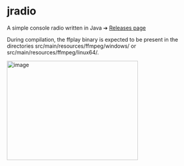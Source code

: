 # jradio
A simple console radio written in Java 
➔ [Releases page](https://github.com/fnvm/jradio/releases)

During compilation, the ffplay binary is expected to be present in the directories src/main/resources/ffmpeg/windows/ or src/main/resources/ffmpeg/linux64/.

<img width="346" height="263" alt="image" src="https://github.com/user-attachments/assets/7c360292-5064-49c3-96b0-9bda9ef7160b" />
